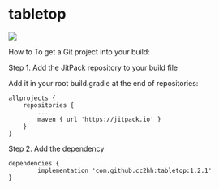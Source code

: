 # tabletop
[![](https://jitpack.io/v/cc2hh/tabletop.svg)](https://jitpack.io/#cc2hh/tabletop)

How to
To get a Git project into your build:

Step 1. Add the JitPack repository to your build file

Add it in your root build.gradle at the end of repositories:

	allprojects {
		repositories {
			...
			maven { url 'https://jitpack.io' }
		}
	}
  
Step 2. Add the dependency

	dependencies {
	        implementation 'com.github.cc2hh:tabletop:1.2.1'
	}
  
